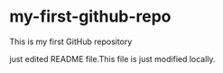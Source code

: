 # my-first-github-repo
This is my first GitHub repository

just edited README file.This file is just modified locally.

